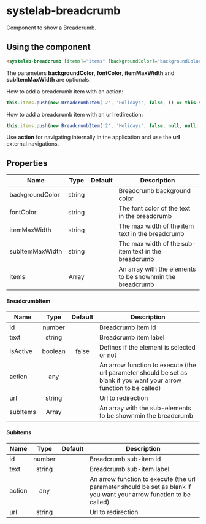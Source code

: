 # systelab-breadcrumb

Component to show a Breadcrumb.

## Using the component

```html
<systelab-breadcrumb [items]="items" [backgroundColor]="backgroundColor" [fontColor]="fontColor" [itemMaxWidth]="'90px'" [subItemMaxWidth]="'120px'"></systelab-breadcrumb>
```

The parameters **backgroundColor**, **fontColor**, **itemMaxWidth** and **subItemMaxWidth** are optionals.

How to add a breadcrumb item with an action:

```javascript
this.items.push(new BreadcrumbItem('2', 'Holidays', false, () => this.showModal()));
```

How to add a breadcrumb item with an url redirection:

```javascript
this.items.push(new BreadcrumbItem('2', 'Holidays', false, null, null, 'http://www.google.com'));
```

Use **action** for navigating internally in the application and use the **url** external navigations.

## Properties
| Name | Type | Default | Description                                              |
| ---- |:----:|:-------:|----------------------------------------------------------|
| backgroundColor | string |  | Breadcrumb background color                              |
| fontColor | string | | The font color of the text in the breadcrumb             |
| itemMaxWidth | string | | The max width of the item text in the breadcrumb         |
| subItemMaxWidth | string | | The max width of the sub-item text in the breadcrumb     |
| items | Array<BreadcrumbItem> | | An array with the elements to be shownmin the breadcrumb |

#### BreadcrumbItem

| Name | Type | Default | Description |
| ---- |:----:|:-------:| ----------- |
| id | number |  | Breadcrumb item id |
| text | string | | Breadcrumb item label |
| isActive | boolean | false | Defines if the element is selected or not |
| action | any |  | An arrow function to execute (the url parameter should be set as blank if you want your arrow function to be called)|
| url | string |  |Url to redirection|
| subItems | Array<SubItems> |  |An array with the sub-elements to be shownmin the breadcrumb|


#### SubItems

| Name | Type | Default | Description |
| ---- |:----:|:-------:| ----------- |
| id | number |  | Breadcrumb sub-item id |
| text | string | | Breadcrumb sub-item label |
| action | any |  | An arrow function to execute (the url parameter should be set as blank if you want your arrow function to be called)|
| url | string |  |Url to redirection|











